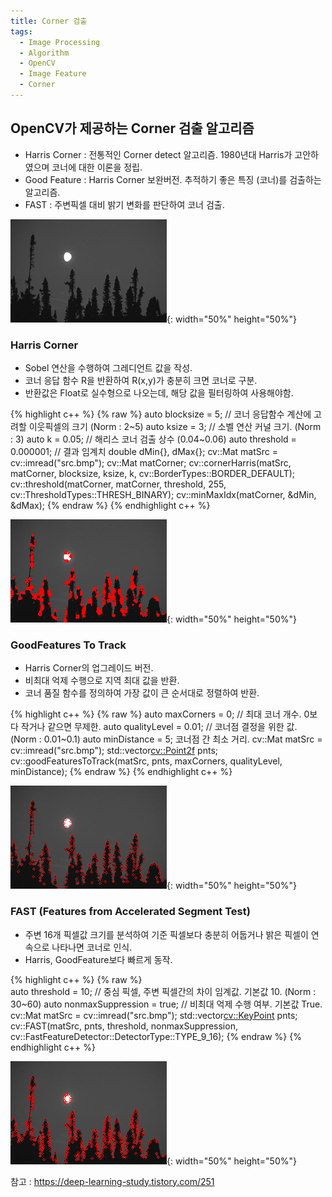 ```yaml
---
title: Corner 검출
tags:
  - Image Processing
  - Algorithm
  - OpenCV
  - Image Feature
  - Corner
---
```

## OpenCV가 제공하는 Corner 검출 알고리즘
<!--more-->
- Harris Corner : 전통적인 Corner detect 알고리즘. 1980년대 Harris가 고안하였으며 코너에 대한 이론을 정립.
- Good Feature : Harris Corner 보완버전. 추적하기 좋은 특징 (코너)를 검출하는 알고리즘.
- FAST : 주변픽셀 대비 밝기 변화를 판단하여 코너 검출.

![Src](/img/post/20250104/TriTest.bmp){: width="50%" height="50%"}

### Harris Corner
 - Sobel 연산을 수행하여 그레디언트 값을 작성.
 - 코너 응답 함수 R을 반환하여 R(x,y)가 충분히 크면 코너로 구분.
 - 반환값은 Float로 실수형으로 나오는데, 해당 값을 필터링하여 사용해야함.
  
  {% highlight c++ %}
    {% raw %}
    auto blocksize = 5; // 코너 응답함수 계산에 고려할 이웃픽셀의 크기 (Norm : 2~5)
    auto ksize = 3; // 소벨 연산 커널 크기. (Norm : 3)
    auto k = 0.05; // 해리스 코너 검출 상수 (0.04~0.06)
    auto threshold = 0.000001; // 결과 임계치
    double dMin{}, dMax{};
    cv::Mat matSrc = cv::imread("src.bmp");
    cv::Mat matCorner;
    cv::cornerHarris(matSrc, matCorner, blocksize, ksize, k, cv::BorderTypes::BORDER_DEFAULT);
    cv::threshold(matCorner, matCorner, threshold, 255, cv::ThresholdTypes::THRESH_BINARY);
    cv::minMaxIdx(matCorner, &dMin, &dMax);
    {% endraw %}
  {% endhighlight c++ %}
    
  ![Harris Result](/img/post/20250104/TriTest_harris.bmp){: width="50%" height="50%"}

### GoodFeatures To Track
 - Harris Corner의 업그레이드 버전.
 - 비최대 억제 수행으로 지역 최대 값을 반환.
 - 코너 품질 함수를 정의하여 가장 값이 큰 순서대로 정렬하여 반환.
   
  {% highlight c++ %}
    {% raw %}
    auto maxCorners = 0; // 최대 코너 개수. 0보다 작거나 같으면 무제한.
    auto qualityLevel = 0.01; // 코너점 결정을 위한 값. (Norm : 0.01~0.1)
    auto minDistance = 5; 코너점 간 최소 거리.
    cv::Mat matSrc = cv::imread("src.bmp");
    std::vector<cv::Point2f> pnts;
    cv::goodFeaturesToTrack(matSrc, pnts, maxCorners, qualityLevel, minDistance);
    {% endraw %}
  {% endhighlight c++ %}
    
  ![GoodFeatures Result](/img/post/20250104/TriTest_gftt.bmp){: width="50%" height="50%"}

### FAST (Features from Accelerated Segment Test)
 - 주변 16개 픽셀값 크기를 분석하여 기준 픽셀보다 충분히 어둡거나 밝은 픽셀이 연속으로 나타나면 코너로 인식.
 - Harris, GoodFeature보다 빠르게 동작.
  
  {% highlight c++ %}
    {% raw %}    
    auto threshold = 10; // 중심 픽셀, 주변 픽셀간의 차이 임계값. 기본값 10. (Norm : 30~60)
    auto nonmaxSuppression = true; // 비최대 억제 수행 여부. 기본값 True.
    cv::Mat matSrc = cv::imread("src.bmp");
    std::vector<cv::KeyPoint> pnts;
    cv::FAST(matSrc, pnts, threshold, nonmaxSuppression, cv::FastFeatureDetector::DetectorType::TYPE_9_16);
    {% endraw %}
  {% endhighlight c++ %}
  
    
  ![FAST Result](/img/post/20250104/TriTest_fast.bmp){: width="50%" height="50%"}
  
참고 : https://deep-learning-study.tistory.com/251
   